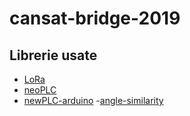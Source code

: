 # cansat-bridge-2019

## Librerie usate
- [LoRa](https://github.com/sandeepmistry/arduino-LoRa)
- [neoPLC](https://github.com/KyleKubik/neoPLC)
- [newPLC-arduino](https://github.com/DeftDynamics/neoPLC-arduino)
-[angle-similarity](https://github.com/Revanee/angle-similarity/tree/master)
